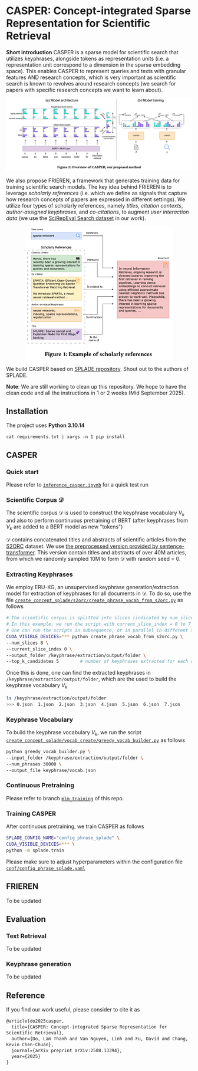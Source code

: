 # CASPER: Concept-integrated Sparse Representation for Scientific Retrieval
**Short introduction** CASPER is a sparse model for scientific search that utilizes keyphrases, alongside tokens as representation units (i.e. a representation unit correspond to a dimension in the sparse embedding space). This enables CASPER to represent queries and texts with granular features AND research concepts, which is very important as scientific search is known to revolves around research concepts (we search for papers with specific research concepts we want to learn about). 

![CASPER Overview](img/casper_overview.png "Overview of CASPER, our proposed method")

We also propose FRIEREN, a framework that generates training data for training scientific search models. The key idea behind FRIEREN is to leverage *scholarly references* (i.e. which we define as signals that capture how research concepts of papers are expressed in different settings). We utilize four types of scholarly references, namely *titles*, *citation contexts*, *author-assigned keyphrases*, and *co-citations*, to augment *user interaction data* (we use the [SciRepEval Search dataset](https://huggingface.co/datasets/allenai/scirepeval/viewer/search) in our work). 

<div style="text-align: center;">
<img src="img/scholarly_reference_example.png" alt="Scholarly References" width="400"/>
</div>




We build CASPER based on [SPLADE repository](https://github.com/naver/splade). Shout out to the authors of SPLADE.


**Note**: We are still working to clean up this repository. We hope to have the clean code and all the instructions in 1 or 2 weeks (Mid September 2025).

## Installation
The project uses **Python 3.10.14**
```
cat requirements.txt | xargs -n 1 pip install
```


## CASPER


### Quick start

Please refer to [`inference_casper.ipynb`](./inference_casper.ipynb) for a quick test run



### Scientific Corpus $\mathcal{D}$
The scientific corpus $\mathcal{D}$ is used to construct the keyphrase vocabulary $V_k$ and also to perform continuous pretraining of BERT (after keyphrases from $V_k$ are added to a BERT model as new "tokens")

$\mathcal{D}$ contains concatenated titles and abstracts of scientific articles from the [S2ORC](https://github.com/allenai/s2orc) dataset. We use [the preprocessed version provided by sentence-transformer](https://huggingface.co/datasets/sentence-transformers/s2orc). This version contain titles and abstracts of over 40M articles, from which we randomly sampled 10M to form $\mathcal{D}$ with random seed = 0.


### Extracting Keyphrases

We employ ERU-KG, an unsupervised keyphrase generation/extraction model for extraction of keyphrases for all documents in $\mathcal{D}$. To do so, use the file [`create_concept_splade/s2orc/create_phrase_vocab_from_s2orc.py`](./create_concept_splade/s2orc/create_phrase_vocab_from_s2orc.py) as follows


```bash
# The scientific corpus is splitted into slices (indicated by num_slices)
# In this example, we run the script with current_slice_index = 0 to 7
# One can run the scripts in subsequence, or in parallel in different screens
CUDA_VISIBLE_DEVICES=*** python create_phrase_vocab_from_s2orc.py \
--num_slices 8 \
--current_slice_index 0 \
--output_folder /keyphrase/extraction/output/folder \
--top_k_candidates 5        # number of keyphrases extracted for each document
```

Once this is done, one can find the extracted keyphrases in `/keyphrase/extraction/output/folder`, which are the used to build the keyphrase vocabulary $V_k$

```bash
ls /keyphrase/extraction/output/folder
>>> 0.json  1.json  2.json  3.json  4.json  5.json  6.json  7.json
```
### Keyphrase Vocabulary

To build the keyphrase vocabulary $V_k$, we run the script [`create_concept_splade/vocab_create/greedy_vocab_builder.py`](./create_concept_splade/vocab_create/greedy_vocab_builder.py) as follows

```bash
python greedy_vocab_builder.py \
--input_folder /keyphrase/extraction/output/folder \
--num_phrases 30000 \
--output_file keyphrase/vocab.json
```



### Continuous Pretraining

Please refer to branch [`mlm_training`](https://github.com/louisdo/CASPER/tree/mlm_training) of this repo.

### Training CASPER

After continuous pretraining, we train CASPER as follows

```bash
SPLADE_CONFIG_NAME="config_phrase_splade" \
CUDA_VISIBLE_DEVICES=*** \
python -m splade.train
```

Please make sure to adjust hyperparameters within the configuration file [`conf/config_phrase_splade.yaml`](./conf/config_phrase_splade.yaml)

## FRIEREN
To be updated

## Evaluation
### Text Retrieval
To be updated
### Keyphrase generation
To be updated

## Reference
If you find our work useful, please consider to cite it as
```
@article{do2025casper,
  title={CASPER: Concept-integrated Sparse Representation for Scientific Retrieval},
  author={Do, Lam Thanh and Van Nguyen, Linh and Fu, David and Chang, Kevin Chen-Chuan},
  journal={arXiv preprint arXiv:2508.13394},
  year={2025}
}
```